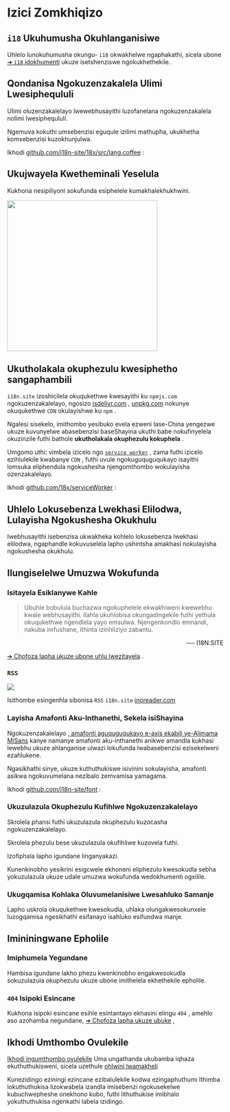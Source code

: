 # Izici Zomkhiqizo

## `i18` Ukuhumusha Okuhlanganisiwe

Uhlelo lunokuhumusha okungu- `i18` okwakhelwe ngaphakathi, sicela ubone [➔ `i18` idokhumenti](/i18) ukuze isetshenziswe ngokukhethekile.

## Qondanisa Ngokuzenzakalela Ulimi Lwesiphequluli

Ulimi oluzenzakalelayo lwewebhusayithi luzofanelana ngokuzenzakalela nolimi lwesiphequluli.

Ngemuva kokuthi umsebenzisi eguqule izilimi mathupha, ukukhetha komsebenzisi kuzokhunjulwa.

Ikhodi [github.com/i18n-site/18x/src/lang.coffee](https://github.com/i18n-site/18x/blob/main/src/lang.coffee) :

## Ukujwayela Kwetheminali Yeselula

Kukhona nesipiliyoni sokufunda esiphelele kumakhalekhukhwini.

<img src="//p.3ti.site/1721379497.avif" width="350px">

## <a rel=id href="#ha" id="ha"></a> Ukutholakala okuphezulu kwesiphetho sangaphambili

`i18n.site` izoshicilela okuqukethwe kwesayithi ku `npmjs.com` ngokuzenzakalelayo, ngosizo [jsdelivr.com](//jsdelivr.com) , [unpkg.com](//unpkg.com) nokunye okuqukethwe `CDN` okulayishwe ku `npm` .

Ngalesi sisekelo, imithombo yesibuko evela ezweni lase-China yengezwe ukuze kuvunyelwe abasebenzisi baseShayina ukuthi babe nokufinyelela okuzinzile futhi bathole **ukutholakala okuphezulu kokuphela** .

Umgomo uthi: vimbela izicelo ngo [`service worker`](https://developer.mozilla.org/docs/Web/API/Service_Worker_API) , zama futhi izicelo ezihlulekile kwabanye `CDN` , futhi uvule ngokuguquguqukayo isayithi lomsuka eliphendula ngokushesha njengomthombo wokulayisha ozenzakalelayo.

Ikhodi [github.com/18x/serviceWorker](https://github.com/i18n-site/18x/tree/main/serviceWorker) :

## Uhlelo Lokusebenza Lwekhasi Elilodwa, Lulayisha Ngokushesha Okukhulu

Iwebhusayithi isebenzisa ukwakheka kohlelo lokusebenza lwekhasi elilodwa, ngaphandle kokuvuselela lapho ushintsha amakhasi nokulayisha ngokushesha okukhulu.

## Ilungiselelwe Umuzwa Wokufunda

### Isitayela Esiklanywe Kahle

> Ubuhle bobulula buchazwa ngokuphelele ekwakhiweni kwewebhu kwale webhusayithi.
> Ilahla ukuhlobisa okungadingekile futhi yethula okuqukethwe ngendlela yayo emsulwa.
> Njengenkondlo emnandi, nakuba imfushane, ithinta izinhliziyo zabantu.

<p style="text-align:right">── I18N.SITE</p>

[➔ Chofoza lapha ukuze ubone uhlu lwezitayela](/i18n.site/md/styl) .

### `RSS`

![](//p.3ti.site/1725541085.avif)

Isithombe esingenhla sibonisa `RSS` `i18n.site` [inoreader.com](//inoreader.com)

### Layisha Amafonti Aku-Inthanethi, Sekela isiShayina

Ngokuzenzakalelayo [, amafonti aguquguqukayo e-axis ekabili ye-Alimama](https://www.iconfont.cn/fonts/detail?cnid=pOvFIr086ADR) [MiSans](https://hyperos.mi.com/font/zh/download/) kanye namanye amafonti aku-inthanethi anikwe amandla kukhasi lewebhu ukuze ahlanganise ulwazi lokufunda lwabasebenzisi ezisekelweni ezahlukene.

Ngasikhathi sinye, ukuze kuthuthukiswe isivinini sokulayisha, amafonti asikwa ngokuvumelana nezibalo zemvamisa yamagama.

Ikhodi [github.com/i18n-site/font](https://github.com/i18n-site/font) :

### Ukuzulazula Okuphezulu Kufihlwe Ngokuzenzakalelayo

Skrolela phansi futhi ukuzulazula okuphezulu kuzocasha ngokuzenzakalelayo.

Skrolela phezulu bese ukuzulazula okufihliwe kuzovela futhi.

Izofiphala lapho igundane linganyakazi.

Kunenkinobho yesikrini esigcwele ekhoneni eliphezulu kwesokudla sebha yokuzulazula ukuze udale umuzwa wokufunda wedokhumenti ogxilile.

### Ukugqamisa Kohlaka Oluvumelanisiwe Lwesahluko Samanje

Lapho uskrola okuqukethwe kwesokudla, uhlaka olungakwesokunxele luzogqamisa ngesikhathi esifanayo isahluko esifundwa manje.

## Imininingwane Epholile

### Imiphumela Yegundane

Hambisa igundane lakho phezu kwenkinobho engakwesokudla sokuzulazula okuphezulu ukuze ubone imithelela ekhethekile epholile.

### `404` Isipoki Esincane

Kukhona isipoki esincane esihle esintantayo ekhasini elingu `404` , amehlo aso azohamba negundane, [➔ Chofoza lapha ukuze ubuke](/404) ,

## Ikhodi Umthombo Ovulekile

[Ikhodi ingumthombo ovulekile](/i18n.site/c/src) Uma ungathanda ukubamba iqhaza ekuthuthukisweni, sicela uzethule [ohlwini lwamakheli](//groups.google.com/u/2/g/i18n-site)

Kunezidingo eziningi ezincane ezibalulekile kodwa ezingaphuthumi Ithimba lokuthuthukisa lizokwabela izandla imisebenzi ngokusekelwe kubuchwepheshe onekhono kubo, futhi lithuthukise imibhalo yokuthuthukisa ngenkathi labela izidingo.